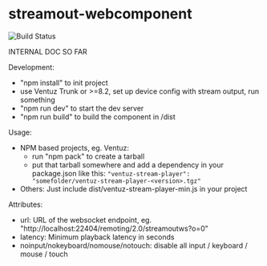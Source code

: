 # streamout-webcomponent

![Build Status](https://github.com/VentuzTechnology/streamout-webcomponent/actions/workflows/build.yml/badge.svg)

INTERNAL DOC SO FAR

Development:
- "npm install" to init project
- use Ventuz Trunk or >=8.2, set up device config with stream output, run something
- "npm run dev" to start the dev server
- "npm run build" to build the component in /dist

Usage:
- NPM based projects, eg. Ventuz:
  - run "npm pack" to create a tarball
  - put that tarball somewhere and add a dependency in your package.json like this:
    `"ventuz-stream-player": "somefolder/ventuz-stream-player-<version>.tgz"`
- Others: Just include dist/ventuz-stream-player-min.js in your project

Attributes:
- url: URL of the websocket endpoint, eg. "http://localhost:22404/remoting/2.0/streamoutws?o=0"
- latency: Minimum playback latency in seconds
- noinput/nokeyboard/nomouse/notouch: disable all input / keyboard / mouse / touch


